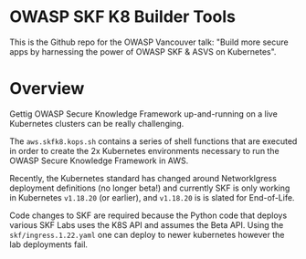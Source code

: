 # OWASP SKF K8 Builder Tools
This is the Github repo for the OWASP Vancouver talk: "Build more secure apps by harnessing the power of OWASP SKF & ASVS on Kubernetes".

# Overview
Gettig OWASP Secure Knowledge Framework up-and-running on a live Kubernetes clusters can be really challenging. 

The `aws.skfk8.kops.sh` contains a series of shell functions that are executed in order to create the 2x Kubernetes environments necessary to run the OWASP Secure Knowledge Framework in AWS.

Recently, the Kubernetes standard has changed around NetworkIgress deployment definitions (no longer beta!) and currently SKF is only working in Kubernetes `v1.18.20` (or earlier), and `v1.18.20` is is slated for End-of-Life.

Code changes to SKF are required because the Python code that deploys various SKF Labs uses the K8S API and assumes the Beta API. Using the `skf/ingress.1.22.yaml` one can deploy to newer kubernetes however the lab deployments fail.
